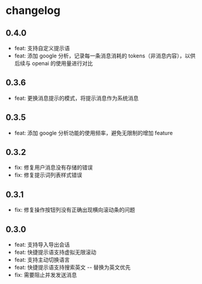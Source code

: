 # changelog

## 0.4.0

- feat: 支持自定义提示语
- feat: 添加 google 分析，记录每一条消息消耗的 tokens（非消息内容），以供后续与 openai 的使用量进行对比

## 0.3.6

- feat: 更换消息提示的模式，将提示消息作为系统消息

## 0.3.5

- feat: 添加 google 分析功能的使用频率，避免无限制的增加 feature

## 0.3.2

- fix: 修复用户消息没有存储的错误
- fix: 修复提示词列表样式错误

## 0.3.1

- fix: 修复操作按钮列没有正确出现横向滚动条的问题

## 0.3.0

- feat: 支持导入导出会话
- feat: 快捷提示语支持虚拟无限滚动
- feat: 支持主动切换语言
- feat: 快捷提示语支持搜索英文 -- 替换为英文优先
- fix: 需要阻止并发发送消息
